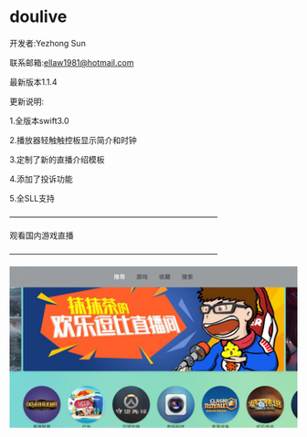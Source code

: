 # doulive

开发者:Yezhong Sun

联系邮箱:ellaw1981@hotmail.com

最新版本1.1.4

更新说明:

1.全版本swift3.0

2.播放器轻触触控板显示简介和时钟

3.定制了新的直播介绍模板

4.添加了投诉功能

5.全SLL支持

——————————————————————————

观看国内游戏直播 

——————————————————————————

![image](https://github.com/asdsjw/doulive/blob/master/Screen%20Shot%202017-03-11%20at%20上午11.14.47.png?raw=true)
